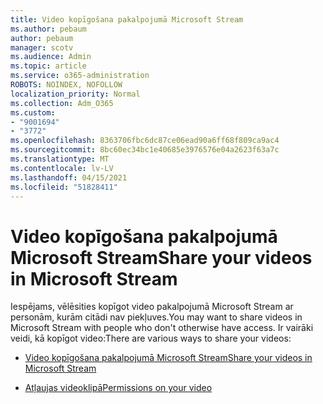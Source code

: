 ```yaml
---
title: Video kopīgošana pakalpojumā Microsoft Stream
ms.author: pebaum
author: pebaum
manager: scotv
ms.audience: Admin
ms.topic: article
ms.service: o365-administration
ROBOTS: NOINDEX, NOFOLLOW
localization_priority: Normal
ms.collection: Adm_O365
ms.custom:
- "9001694"
- "3772"
ms.openlocfilehash: 8363706fbc6dc87ce06ead90a6ff68f809ca9ac4
ms.sourcegitcommit: 8bc60ec34bc1e40685e3976576e04a2623f63a7c
ms.translationtype: MT
ms.contentlocale: lv-LV
ms.lasthandoff: 04/15/2021
ms.locfileid: "51828411"
---
```

# <a name="share-your-videos-in-microsoft-stream"></a><span data-ttu-id="5cb99-102">Video kopīgošana pakalpojumā Microsoft Stream</span><span class="sxs-lookup"><span data-stu-id="5cb99-102">Share your videos in Microsoft Stream</span></span>

<span data-ttu-id="5cb99-103">Iespējams, vēlēsities kopīgot video pakalpojumā Microsoft Stream ar personām, kurām citādi nav piekļuves.</span><span class="sxs-lookup"><span data-stu-id="5cb99-103">You may want to share videos in Microsoft Stream with people who don't otherwise have access.</span></span> <span data-ttu-id="5cb99-104">Ir vairāki veidi, kā kopīgot video:</span><span class="sxs-lookup"><span data-stu-id="5cb99-104">There are various ways to share your videos:</span></span>

- [<span data-ttu-id="5cb99-105">Video kopīgošana pakalpojumā Microsoft Stream</span><span class="sxs-lookup"><span data-stu-id="5cb99-105">Share your videos in Microsoft Stream</span></span>](https://docs.microsoft.com/stream/portal-share-video)

- [<span data-ttu-id="5cb99-106">Atļaujas videoklipā</span><span class="sxs-lookup"><span data-stu-id="5cb99-106">Permissions on your video</span></span>](https://docs.microsoft.com/stream/portal-share-video#permissions-on-your-video)

